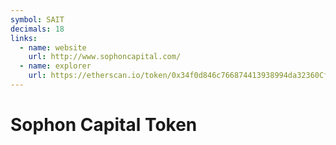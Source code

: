 ```yaml
---
symbol: SAIT
decimals: 18
links:
  - name: website
    url: http://www.sophoncapital.com/
  - name: explorer
    url: https://etherscan.io/token/0x34f0d846c766874413938994da32360Cf0E4350d
---
```


# Sophon Capital Token

